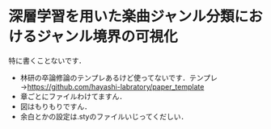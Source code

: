 # 深層学習を用いた楽曲ジャンル分類におけるジャンル境界の可視化
特に書くことないです．
- 林研の卒論修論のテンプレあるけど使ってないです．テンプレ→https://github.com/hayashi-labratory/paper_template
- 章ごとにファイルわけてますん．
- 図はもりもりですん．
- 余白とかの設定は.styのファイルいじってくだしい．


